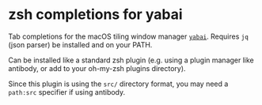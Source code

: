 # zsh completions for yabai

Tab completions for the macOS tiling window manager [`yabai`](https://github.com/koekeishiya/yabai/). Requires `jq` (json parser) be installed and on your PATH.

Can be installed like a standard zsh plugin (e.g. using a plugin manager like antibody, or add to your oh-my-zsh plugins directory).

Since this plugin is using the `src/` directory format, you may need a `path:src` specifier if using antibody.
